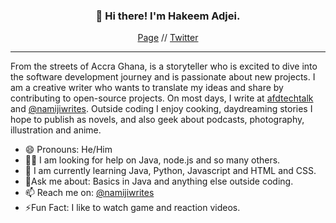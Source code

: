 <h3 align="center">👋 Hi there! I'm Hakeem Adjei. </h3>
<p align="center">
 <a href="https://namiji.disha.page"> Page</a> //
  <a href="https://twitter.com/namijiwrites">Twitter</a>
 </p>
 
---
 From the streets of Accra Ghana, is a storyteller who is excited to dive into the software development journey and is passionate about new projects. 
 I am a creative writer who wants to translate my ideas and share by contributing to open-source projects. 
 On most days, I write at [afdtechtalk](afd-techtalk.com) and [@namijiwrites](https://medium.com/@namijiwrites).
 Outside coding I enjoy cooking, daydreaming stories I hope to publish as novels, and also geek about podcasts, photography, illustration and anime. 

- 😄 Pronouns: He/Him
- 🙏🏾 I am looking for help on Java, node.js and so many others.
- 🧐 I am currently learning Java, Python, Javascript and HTML and CSS.
- 💬Ask me about: Basics in Java and anything else outside coding.
- 📫 Reach me on: [@namijiwrites](https://twitter.com/namijiwrites)
- ⚡Fun Fact: I like to watch game and reaction videos.

